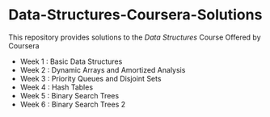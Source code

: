 # Data-Structures-Coursera-Solutions
This repository provides solutions to the _Data Structures_ Course Offered by Coursera

* Week 1 : Basic Data Structures
* Week 2 : Dynamic Arrays and Amortized Analysis
* Week 3 : Priority Queues and Disjoint Sets
* Week 4 : Hash Tables
* Week 5 : Binary Search Trees
* Week 6 : Binary Search Trees 2
